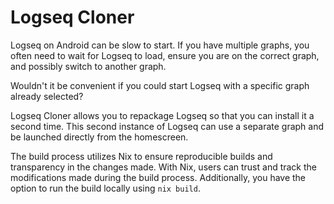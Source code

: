 # Logseq Cloner

Logseq on Android can be slow to start. If you have multiple graphs, you often need to wait for Logseq to load, ensure you are on the correct graph, and possibly switch to another graph.

Wouldn't it be convenient if you could start Logseq with a specific graph already selected?

Logseq Cloner allows you to repackage Logseq so that you can install it a second time. This second instance of Logseq can use a separate graph and be launched directly from the homescreen.

The build process utilizes Nix to ensure reproducible builds and transparency in the changes made. With Nix, users can trust and track the modifications made during the build process. Additionally, you have the option to run the build locally using `nix build`.
